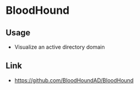 # BloodHound

## Usage
   - Visualize an active directory domain

## Link
   - https://github.com/BloodHoundAD/BloodHound
